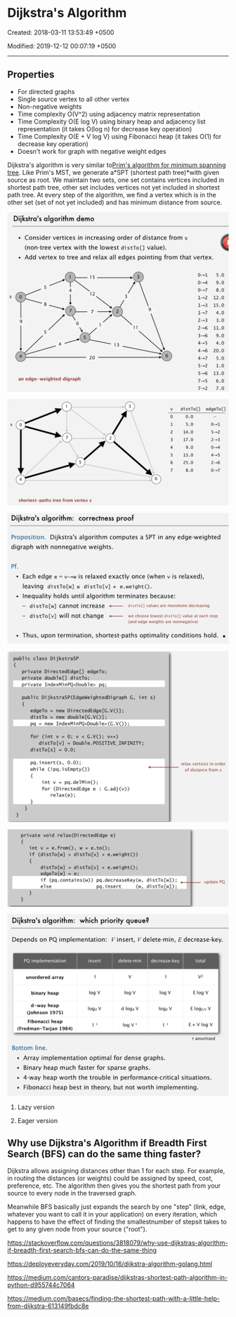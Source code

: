 # Dijkstra's Algorithm

Created: 2018-03-11 13:53:49 +0500

Modified: 2019-12-12 00:07:19 +0500

---

## Properties

- For directed graphs
- Single source vertex to all other vertex
- Non-negative weights
- Time complexity O(V^2) using adjacency matrix representation
- Time Complexity O(E log V) using binary heap and adjacency list representation (it takes O(log n) for decrease key operation)
- Time Complexity O(E + V log V) using Fibonacci heap (it takes O(1) for decrease key operation)
- Doesn't work for graph with negative weight edges

Dijkstra's algorithm is very similar to[Prim's algorithm for minimum spanning tree](https://www.geeksforgeeks.org/archives/27455). Like Prim's MST, we generate a*SPT (shortest path tree)*with given source as root. We maintain two sets, one set contains vertices included in shortest path tree, other set includes vertices not yet included in shortest path tree. At every step of the algorithm, we find a vertex which is in the other set (set of not yet included) and has minimum distance from source.

![image](media/Dijkstra's-Algorithm-image1.png)

![](media/Dijkstra's-Algorithm-image2.png)

![image](media/Dijkstra's-Algorithm-image3.png)

![image](media/Dijkstra's-Algorithm-image4.png)

![image](media/Dijkstra's-Algorithm-image5.png)

![image](media/Dijkstra's-Algorithm-image6.png)

1. Lazy version

2. Eager version

## Why use Dijkstra's Algorithm if Breadth First Search (BFS) can do the same thing faster?

Dijkstra allows assigning distances other than 1 for each step. For example, in routing the distances (or weights) could be assigned by speed, cost, preference, etc. The algorithm then gives you the shortest path from your source to every node in the traversed graph.

Meanwhile BFS basically just expands the search by one "step" (link, edge, whatever you want to call it in your application) on every iteration, which happens to have the effect of finding the smallestnumber of stepsit takes to get to any given node from your source ("root").

<https://stackoverflow.com/questions/3818079/why-use-dijkstras-algorithm-if-breadth-first-search-bfs-can-do-the-same-thing>

<https://deployeveryday.com/2019/10/16/dijkstra-algorithm-golang.html>

<https://medium.com/cantors-paradise/dijkstras-shortest-path-algorithm-in-python-d955744c7064>

<https://medium.com/basecs/finding-the-shortest-path-with-a-little-help-from-dijkstra-613149fbdc8e>
